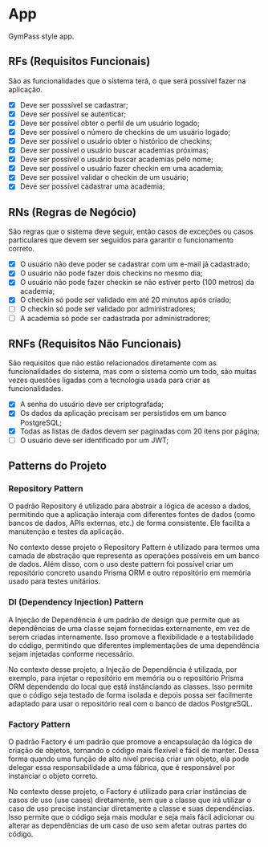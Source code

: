 # App

GymPass style app.

## RFs (Requisitos Funcionais)

São as funcionalidades que o sistema terá, o que será possível fazer na aplicação.

- [x] Deve ser posssível se cadastrar;
- [x] Deve ser possível se autenticar;
- [x] Deve ser possível obter o perfil de um usuário logado;
- [x] Deve ser possível o número de checkins de um usuário logado;
- [x] Deve ser possível o usuário obter o histórico de checkins;
- [x] Deve ser possível o usuário buscar academias próximas;
- [x] Deve ser possível o usuário buscar academias pelo nome;
- [x] Deve ser possível o usuário fazer checkin em uma academia;
- [x] Deve ser possível validar o checkin de um usuário;
- [x] Deve ser possível cadastrar uma academia;

## RNs (Regras de Negócio)

São regras que o sistema deve seguir, então casos de exceções ou casos particulares que devem ser seguidos para garantir o funcionamento correto.

- [x] O usuário não deve poder se cadastrar com um e-mail já cadastrado;
- [x] O usuário não pode fazer dois checkins no mesmo dia;
- [x] O usuário não pode fazer checkin se não estiver perto (100 metros) da academia;
- [x] O checkin só pode ser validado em até 20 minutos após criado;
- [ ] O checkin só pode ser validado por administradores;
- [ ] A academia só pode ser cadastrada por administradores;

## RNFs (Requisitos Não Funcionais)

São requisitos que não estão relacionados diretamente com as funcionalidades do sistema, mas com o sistema como um todo, são muitas vezes questões ligadas com a tecnologia usada para criar as funcionalidades.

- [x] A senha do usuário deve ser criptografada;
- [x] Os dados da aplicação precisam ser persistidos em um banco PostgreSQL;
- [x] Todas as listas de dados devem ser paginadas com 20 itens por página;
- [ ] O usuário deve ser identificado por um JWT;

## Patterns do Projeto

### Repository Pattern

O padrão Repository é utilizado para abstrair a lógica de acesso a dados, permitindo que a aplicação interaja com diferentes fontes de dados (como bancos de dados, APIs externas, etc.) de forma consistente. Ele facilita a manutenção e testes da aplicação.

No contexto desse projeto o Repository Pattern é utilizado para termos uma camada de abstração que representa as operações possíveis em um banco de dados. Além disso, com o uso deste pattern foi possível criar um repositório concreto usando Prisma ORM e outro repositório em memória usado para testes unitários.

### DI (Dependency Injection) Pattern

A Injeção de Dependência é um padrão de design que permite que as dependências de uma classe sejam fornecidas externamente, em vez de serem criadas internamente. Isso promove a flexibilidade e a testabilidade do código, permitindo que diferentes implementações de uma dependência sejam injetadas conforme necessário.

No contexto desse projeto, a Injeção de Dependência é utilizada, por exemplo, para injetar o repositório em memória ou o repositório Prisma ORM dependendo do local que está instânciando as classes. Isso permite que o código seja testado de forma isolada e depois possa ser facilmente adaptado para usar o repositório real com o banco de dados PostgreSQL.

### Factory Pattern

O padrão Factory é um padrão que promove a encapsulação da lógica de criação de objetos, tornando o código mais flexível e fácil de manter. Dessa forma quando uma função de alto nível precisa criar um objeto, ela pode delegar essa responsabilidade a uma fábrica, que é responsável por instanciar o objeto correto.

No contexto desse projeto, o Factory é utilizado para criar instâncias de casos de uso (use cases) diretamente, sem que a classe que irá utilizar o caso de uso precise instanciar diretamente a classe e suas dependências. Isso permite que o código seja mais modular e seja mais fácil adicionar ou alterar as dependências de um caso de uso sem afetar outras partes do código.
